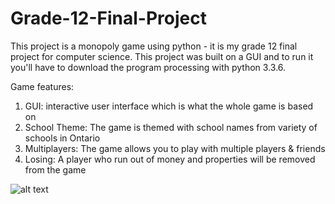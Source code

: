 # Grade-12-Final-Project
This project is a monopoly game using python - it is my grade 12 final project for computer science. This project was built on a GUI and to run it you'll have to download the program processing with python 3.3.6.

Game features:
1. GUI: interactive user interface which is what the whole game is based on
2. School Theme: The game is themed with school names from variety of schools in Ontario
3. Multiplayers: The game allows you to play with multiple players & friends 
4. Losing: A player who run out of money and properties will be removed from the game


![alt text](https://lh6.googleusercontent.com/n8nzUX_Nm-UhNif__OYy43lILWDRwKje5M707g2Am2hA4VCmL-JuZXl6_L3rw3FNMiVB1vOqtn9vRuaJ3bTu-GKFR3PsU6iCtRnhIxeH4XmkeE9I-kWwb-4sJxxw4G4k5uEKL0_h "Logo Title Text 1")
